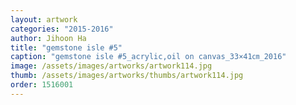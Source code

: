 ```yaml
---
layout: artwork
categories: "2015-2016"
author: Jihoon Ha
title: "gemstone isle #5"
caption: "gemstone isle #5_acrylic,oil on canvas_33×41㎝_2016"
image: /assets/images/artworks/artwork114.jpg
thumb: /assets/images/artworks/thumbs/artwork114.jpg
order: 1516001
---
```


